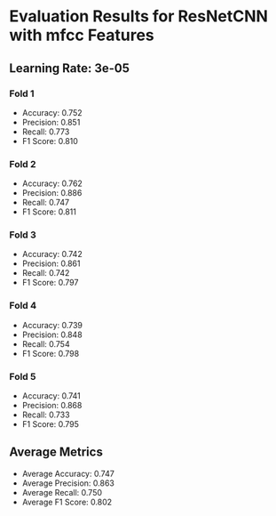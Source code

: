 # Evaluation Results for ResNetCNN with mfcc Features
## Learning Rate: 3e-05

### Fold 1
- Accuracy: 0.752
- Precision: 0.851
- Recall: 0.773
- F1 Score: 0.810

### Fold 2
- Accuracy: 0.762
- Precision: 0.886
- Recall: 0.747
- F1 Score: 0.811

### Fold 3
- Accuracy: 0.742
- Precision: 0.861
- Recall: 0.742
- F1 Score: 0.797

### Fold 4
- Accuracy: 0.739
- Precision: 0.848
- Recall: 0.754
- F1 Score: 0.798

### Fold 5
- Accuracy: 0.741
- Precision: 0.868
- Recall: 0.733
- F1 Score: 0.795

## Average Metrics
- Average Accuracy: 0.747
- Average Precision: 0.863
- Average Recall: 0.750
- Average F1 Score: 0.802
